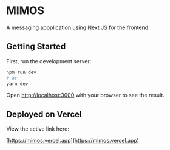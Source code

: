 # MIMOS
A messaging appplication using Next JS for the frontend.

## Getting Started

First, run the development server:

```bash
npm run dev
# or
yarn dev
```

Open [http://localhost:3000](http://localhost:3000) with your browser to see the result.

## Deployed on Vercel

View the active link here:

[https://mimos.vercel.app](https://mimos.vercel.app)
